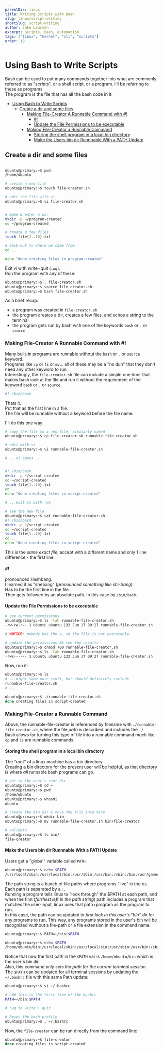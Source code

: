 ```yaml
---
parentDir: linux
title: Writing Scripts with Bash
slug: linux/script-writing
shortSlug: script-writing
author: Jake Laursen
excerpt: Scripts, bash, automation
tags: ["linux", "kernel", "cli", "scripts"]
order: 19
---
```


# Using Bash to Write Scripts
Bash can be used to put many commands together into what are commonly referred to as "_scripts_", or a shell script, or a program. I'll be referring to these as programs.  
The program is the file that has all the bash code in it.  

- [Using Bash to Write Scripts](#using-bash-to-write-scripts)
  - [Create a dir and some files](#create-a-dir-and-some-files)
    - [Making File-Creator A Runnable Command with #!](#making-file-creator-a-runnable-command-with-)
      - [#!](#)
      - [Update the File Permissions to be executable](#update-the-file-permissions-to-be-executable)
    - [Making File-Creator a Runnable Command](#making-file-creator-a-runnable-command)
      - [Storing the shell program in a local bin directory](#storing-the-shell-program-in-a-local-bin-directory)
      - [Make the Users bin dir Runnnable With a PATH Update](#make-the-users-bin-dir-runnnable-with-a-path-update)
## Create a dir and some files
```bash

ubuntu@primary:~$ pwd
/home/ubuntu

# create a new file
ubuntu@primary:~$ touch file-creator.sh

# edit the file with vi
ubuntu@primary:~$ vi file-creator.sh 


# make & enter a dir
mkdir -p ~/program-created
cd ~/program-created

# create a few files
touch file{1..10}.txt

# back-out to where we came from
cd ..

echo "done creating files in program-created"
```
Exit vi with write+quit (`:wq`).  
Run the program with any of these: 
```bash
ubuntu@primary:~$ . file-creator.sh 
ubuntu@primary:~$ source file-creator.sh 
ubuntu@primary:~$ bash file-creator.sh 
```

As a brief recap:
- a program was created in `file-creator.sh`
- the program creates a dir, creates a few files, and echos a string to the terminal
- the program gets run by bash with one of the keywords `bash` or `.` or `source`

### Making File-Creator A Runnable Command with #!
Many built-in programs are runnable without the `bash` or `.` or `source` keyword.  
Programs like `cp` or `ls` or `mv`... all of these may be a "no duh" that they don't need any other keyword to run.  
Interestingly, the `file-creator.sh` file can include a simple one-liner that makes bash look at the file and run it without the requirement of the keyword `bash` or `.` or `source`.  

```bash
#! /bin/bash
```
Thats it.  
Put that as the first line in a file.  
The file will be runnable without a keyword before the file name.  

I'll do this one way
```bash
# copy the file to a new file, similarly named
ubuntu@primary:~$ cp file-creator.sh runnable-file-creator.sh

# edit with vi
ubuntu@primary:~$ vi runnable-file-creator.sh

# ...vi opens...


#! /bin/bash
mkdir -p ~/script-created
cd ~/script-created
touch file{1..10}.txt
cd ..
echo "done creating files in script-created"

# ...exit vi with :wq

# see the new file
ubuntu@primary:~$ cat runnable-file-creator.sh 
#! /bin/bash
mkdir -p ~/script-created
cd ~/script-created
touch file{1..10}.txt
cd ..
echo "done creating files in script-created"
```
This is the _same exact file_, accept with a different name and only 1 line difference - the first line.  

#### #!
pronounced Hashbang.  
I learned it as "shebang" (_pronounced something like shi-bang_).  
Has to be the first line in the file.  
Then gets followed by an absolute path. In this case by `/bin/bash`.  

#### Update the File Permissions to be executable
```bash
# see current permissions
ubuntu@primary:~$ ls -lah runnable-file-creator.sh 
-rw-rw-r-- 1 ubuntu ubuntu 132 Jun 17 09:27 runnable-file-creator.sh

# NOTICE: nobody has the x, so the file is not executable.

# update the permissions && see the results
ubuntu@primary:~$ chmod 700 runnable-file-creator.sh 
ubuntu@primary:~$ ls -lah runnable-file-creator.sh 
-rwx------ 1 ubuntu ubuntu 132 Jun 17 09:27 runnable-file-creator.sh
```

Now, run it:
```bash
ubuntu@primary:~$ ls
# ...might show more stuff, but should definitely include
runnable-file-creator.sh 
# ...

ubuntu@primary:~$ ./runnable-file-creator.sh 
done creating files in script-created
```

### Making File-Creator a Runnable Command
Above, the runnable-file-creator is referenced by filename with `./runnable-file-creator.sh`, where the file _path_ is described and includes the `./`.  
Bash allows for turning this type of file into a runnable command much like `cp` and `ls` are runnable commands.  

#### Storing the shell program in a local bin directory
The "root" of a linux machine has a `bin` directory.  
Creating a bin directory for the present user will be helpful, as that directory is where _all_ runnable bash programs can go.  

```bash
# get to the user's root dir
ubuntu@primary:~$ cd ~
ubuntu@primary:~$ pwd
/home/ubuntu
ubuntu@primary:~$ whoami
ubuntu

# create the bin dir & move the file into here
ubuntu@primary:~$ mkdir bin
ubuntu@primary:~$ mv runnable-file-creator.sh bin/file-creator

# validate
ubuntu@primary:~$ ls bin/
file-creator
```

#### Make the Users bin dir Runnnable With a PATH Update
Users get a "global" variable called `PATH`.
```bash
ubuntu@primary:~$ echo $PATH
/usr/local/sbin:/usr/local/bin:/usr/sbin:/usr/bin:/sbin:/bin:/usr/games:/usr/local/games:/snap/bin
```  
The path string is a bunch of file paths where programs "live" in the os. Each path is separated by a `:`.    
Running a program tells linux to "look through" the $PATH at each path, and when the first (_farthest left in the path string_) path includes a program that matches the user-input, linux uses that path+program as the program to run.  
In this case, the path can be updated to _first look in this user's "bin" dir_ for any programs to run. This way, any programs stored in the user's bin will be recognized wuthout a file-path or a file extension in the command name.  

```bash
ubuntu@primary:~$ PATH=~/bin:$PATH

ubuntu@primary:~$ echo $PATH
/home/ubuntu/bin:/usr/local/sbin:/usr/local/bin:/usr/sbin:/usr/bin:/sbin:/bin:/usr/games:/usr/local/games:/snap/bin
```
Notice that now the first path in the `$PATH` var is `/home/ubuntu/bin` which is the user's bin dir.  
Also, this command _only sets the path for the current terminal session._  
The `$PATH` can be updated for all terminal sessions by updating the `~/.bashrc` file with this same Path update:  

```bash
ubuntu@primary:~$ vi ~/.bashrc

# add this to the first line of the bashrc
PATH=~/bin:$PATH

# :wq to write + quit

# Reset the bash profile
ubuntu@primary:~$ . ~/.bashrc
```  

Now, the `file-creator` can be run directly from the command line:
```bash
ubuntu@primary:~$ file-creator
done creating files in script-created

```